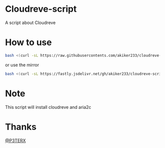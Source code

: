 # Cloudreve-script
A script about Cloudreve

# How to use
``` bash
bash <(curl -sL https://raw.githubusercontents.com/akiker233/cloudreve-script/main/cloudreve.sh)
```
or use the mirror
``` bash
bash <(curl -sL https://fastly.jsdelivr.net/gh/akiker233/cloudreve-script@main/cloudreve.sh)
```

# Note
This script will install cloudreve and aria2c

# Thanks
[@P3TERX](https://github.com/P3TERX)
